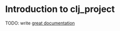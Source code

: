 # Introduction to clj_project

TODO: write [great documentation](http://jacobian.org/writing/what-to-write/)
